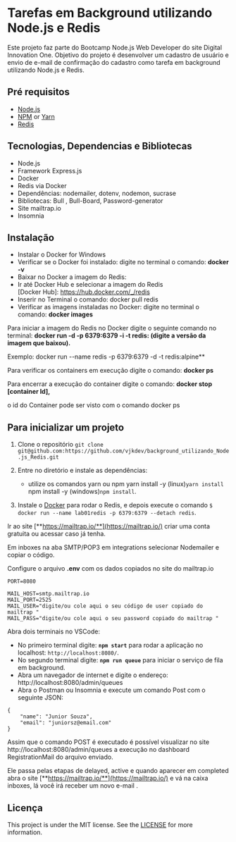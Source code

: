   # Tarefas em Background utilizando Node.js e Redis

Este projeto faz parte do Bootcamp Node.js Web Developer do site Digital Innovation One.
Objetivo do projeto é desenvolver um cadastro de usuário e envio de e-mail de confirmação do cadastro como tarefa em background utilizando Node.js e Redis.

## Pré requisitos

-   [Node.js](https://nodejs.org/en/)
-   [NPM](https://www.npmjs.com/) or [Yarn](https://yarnpkg.com/pt-BR/docs/install)
-   [Redis](https://redis.io/)

## Tecnologias, Dependencias e Bibliotecas

* Node.js
* Framework Express.js
* Docker
* Redis via Docker
* Dependências: nodemailer, dotenv, nodemon, sucrase
* Bibliotecas: Bull , Bull-Board, Password-generator
* Site mailtrap.io
* Insomnia

## Instalação

* Instalar o Docker for Windows
* Verificar se o Docker foi instalado: digite no terminal o comando: **docker -v**
* Baixar no Docker a imagem do Redis: 
* Ir até Docker Hub e selecionar a imagem do Redis  
[Docker Hub]: https://hub.docker.com/_/redis
* Inserir no Terminal o comando: docker pull redis 
* Verificar as imagens instaladas no Docker: digite no terminal o comando: **docker images**

Para iniciar a imagem do Redis no Docker digite o seguinte comando no terminal: **docker run -d -p 6379:6379 -i -t redis: (digite a versão da imagem que baixou).**

Exemplo: docker run --name redis -p 6379:6379 -d -t redis:alpine**

Para verificar os containers em execução digite o comando: **docker ps**

Para encerrar a execução do container digite o comando: **docker stop [container Id],** 

o id do Container pode ser visto com o comando docker ps

## Para inicializar um projeto

1. Clone o repositório `git clone git@github.com:https://github.com/vjkdev/background_utilizando_Node.js_Redis.git`
2. Entre no diretório e instale as dependências: 
   * utilize os comandos yarn ou npm
     yarn install -y (linux)`yarn install`
     npm install -y (windows)`npm install`.

3. Instale o [Docker](https://www.docker.com/get-started) para rodar o Redis, e depois execute o comando `$ docker run --name lab01redis -p 6379:6379 --detach redis`. 

Ir ao site [**https://mailtrap.io/**](https://mailtrap.io/) criar uma conta gratuita ou acessar caso já tenha.

Em inboxes na aba SMTP/POP3 em integrations selecionar Nodemailer e copiar o código.

Configure o arquivo **.env** com os dados copiados no site do mailtrap.io

```
PORT=8080

MAIL_HOST=smtp.mailtrap.io
MAIL_PORT=2525
MAIL_USER="digite/ou cole aqui o seu código de user copiado do mailtrap "
MAIL_PASS="digite/ou cole aqui o seu password copiado do mailtrap "
```

Abra dois terminais no VSCode:
* No primeiro terminal digite: **`npm start`** para rodar a aplicação no localhost: `http://localhost:8080/`. 
* No segundo terminal digite: **`npm run queue`** para iniciar o serviço de fila em background.
* Abra um navegador de internet e digite o endereço: http://localhost:8080/admin/queues 
* Abra o Postman ou Insomnia e execute um comando Post com o seguinte JSON: 

```
{
	"name": "Junior Souza",
	"email": "juniorsz@email.com"
}
```

Assim que o comando POST é executado é possível visualizar no site http://localhost:8080/admin/queues a execução no dashboard RegistrationMail do arquivo enviado.

Ele passa pelas etapas de delayed, active e quando aparecer em completed abra o site [**https://mailtrap.io/**](https://mailtrap.io/) e vá na caixa inboxes, lá você irá receber um novo e-mail .



## Licença

This project is under the MIT license. See the [LICENSE](https://github.com/vjkdev/background_utilizando_Node.js_Redis/main/license) for more information.